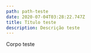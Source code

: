 ```yaml
---
path: path-teste
date: 2020-07-04T03:28:22.747Z
title: Título teste
description: Descrição teste
---
```

Corpo teste